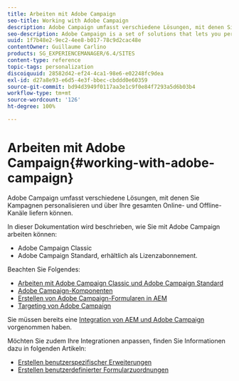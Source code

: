 ```yaml
---
title: Arbeiten mit Adobe Campaign
seo-title: Working with Adobe Campaign
description: Adobe Campaign umfasst verschiedene Lösungen, mit denen Sie Kampagnen personalisieren und über Ihre gesamten Online- und Offline-Kanäle bereitstellen können
seo-description: Adobe Campaign is a set of solutions that lets you personalize and deliver campaigns across all of your online and offline channels
uuid: 1f7b48e2-9ec2-4ee8-b017-78c9d2cac48e
contentOwner: Guillaume Carlino
products: SG_EXPERIENCEMANAGER/6.4/SITES
content-type: reference
topic-tags: personalization
discoiquuid: 28582d42-ef24-4ca1-98e6-e02248fc9dea
exl-id: d27a8e93-e6d5-4e3f-bbec-cbddd0e60359
source-git-commit: bd94d3949f0117aa3e1c9f0e84f7293a5d6b03b4
workflow-type: tm+mt
source-wordcount: '126'
ht-degree: 100%

---
```


# Arbeiten mit Adobe Campaign{#working-with-adobe-campaign}

Adobe Campaign umfasst verschiedene Lösungen, mit denen Sie Kampagnen personalisieren und über Ihre gesamten Online- und Offline-Kanäle liefern können.

In dieser Dokumentation wird beschrieben, wie Sie mit Adobe Campaign arbeiten können:

* Adobe Campaign Classic
* Adobe Campaign Standard, erhältlich als Lizenzabonnement.

Beachten Sie Folgendes:

* [Arbeiten mit Adobe Campaign Classic und Adobe Campaign Standard](/help/sites-authoring/campaign.md)
* [Adobe Campaign-Komponenten](/help/sites-authoring/adobe-campaign-components.md)
* [Erstellen von Adobe Campaign-Formularen in AEM](/help/sites-authoring/adobe-campaign-forms.md)
* [Targeting von Adobe Campaign](/help/sites-authoring/target-adobe-campaign.md)

Sie müssen bereits eine [Integration von AEM und Adobe Campaign](/help/sites-administering/campaign.md) vorgenommen haben.

Möchten Sie zudem Ihre Integrationen anpassen, finden Sie Informationen dazu in folgenden Artikeln:

* [Erstellen benutzerspezifischer Erweiterungen](/help/sites-developing/extending-campaign-extensions.md)
* [Erstellen benutzerdefinierter Formularzuordnungen](/help/sites-developing/extending-campaign-form-mapping.md)
